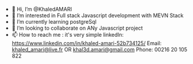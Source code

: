 - 👋 Hi, I’m @KhaledAMARI
- 👀 I’m interested in Full stack Javascript development with MEVN Stack
- 🌱 I’m currently learning postgreSql
- 💞️ I’m looking to collaborate on ANy Javascript project
- 📫 How to reach me : it's very simple
                      linkedIn: https://www.linkedin.com/in/khaled-amari-52b734125/
                      Email: khaled_amari@live.fr OR khal3d.amari@gmail.com
                      Phone: 00216 20 105 822

<!---
KhaledAMARI/KhaledAMARI is a ✨ special ✨ repository because its `README.md` (this file) appears on your GitHub profile.
You can click the Preview link to take a look at your changes.
--->
